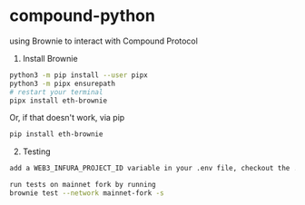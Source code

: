 # compound-python
using Brownie to interact with Compound Protocol

1. Install Brownie

```bash
python3 -m pip install --user pipx
python3 -m pipx ensurepath
# restart your terminal
pipx install eth-brownie
```
Or, if that doesn't work, via pip
```bash
pip install eth-brownie
```

2. Testing
```bash
add a WEB3_INFURA_PROJECT_ID variable in your .env file, checkout the .env.sample for ref

run tests on mainnet fork by running 
brownie test --network mainnet-fork -s
```
